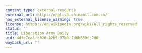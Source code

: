 ```yaml
---
content_type: external-resource
external_url: http://english.chinamil.com.cn/
has_external_license_warning: true
license: https://en.wikipedia.org/wiki/All_rights_reserved
status: ''
title: Liberation Army Daily
uid: 4dfe7ea8-c820-42b5-97b8-7d6b659cc2d6
wayback_url: ''
---
```

